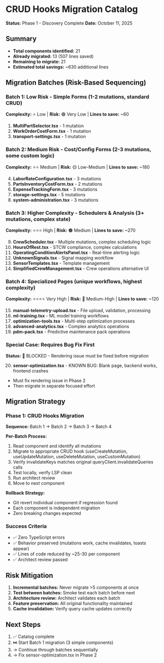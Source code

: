 # CRUD Hooks Migration Catalog
**Status:** Phase 1 - Discovery Complete
**Date:** October 11, 2025

## Summary
- **Total components identified:** 21
- **Already migrated:** 13 (507 lines saved)
- **Remaining to migrate:** 21
- **Estimated total savings:** ~630 additional lines

## Migration Batches (Risk-Based Sequencing)

### Batch 1: Low Risk - Simple Forms (1-2 mutations, standard CRUD)
**Complexity:** ⭐ Low | **Risk:** 🟢 Very Low | **Lines to save:** ~60

1. **MultiPartSelector.tsx** - 1 mutation
2. **WorkOrderCostForm.tsx** - 1 mutation  
3. **transport-settings.tsx** - 1 mutation

### Batch 2: Medium Risk - Cost/Config Forms (2-3 mutations, some custom logic)
**Complexity:** ⭐⭐ Medium | **Risk:** 🟡 Low-Medium | **Lines to save:** ~180

4. **LaborRateConfiguration.tsx** - 3 mutations
5. **PartsInventoryCostForm.tsx** - 2 mutations
6. **ExpenseTrackingForm.tsx** - 3 mutations
7. **storage-settings.tsx** - 5 mutations
8. **system-administration.tsx** - 3 mutations

### Batch 3: Higher Complexity - Schedulers & Analysis (3+ mutations, complex state)
**Complexity:** ⭐⭐⭐ High | **Risk:** 🟠 Medium | **Lines to save:** ~270

9. **CrewScheduler.tsx** - Multiple mutations, complex scheduling logic
10. **HoursOfRest.tsx** - STCW compliance, complex calculations
11. **OperatingConditionAlertsPanel.tsx** - Real-time alerting logic
12. **UnknownSignals.tsx** - Signal mapping workflow
13. **SensorTemplates.tsx** - Template management
14. **SimplifiedCrewManagement.tsx** - Crew operations alternative UI

### Batch 4: Specialized Pages (unique workflows, highest complexity)
**Complexity:** ⭐⭐⭐⭐ Very High | **Risk:** 🔴 Medium-High | **Lines to save:** ~120

15. **manual-telemetry-upload.tsx** - File upload, validation, processing
16. **ml-training.tsx** - ML model training workflows
17. **optimization-tools.tsx** - Multi-step optimization processes
18. **advanced-analytics.tsx** - Complex analytics operations
19. **pdm-pack.tsx** - Predictive maintenance pack operations

### Special Case: Requires Bug Fix First
**Status:** 🚨 BLOCKED - Rendering issue must be fixed before migration

20. **sensor-optimization.tsx** - KNOWN BUG: Blank page, backend works, frontend crashes
   - Must fix rendering issue in Phase 2
   - Then migrate in separate focused effort

## Migration Strategy

### Phase 1: CRUD Hooks Migration
**Sequence:** Batch 1 → Batch 2 → Batch 3 → Batch 4

**Per-Batch Process:**
1. Read component and identify all mutations
2. Migrate to appropriate CRUD hook (useCreateMutation, useUpdateMutation, useDeleteMutation, useCustomMutation)
3. Verify invalidateKeys matches original queryClient.invalidateQueries calls
4. Test locally, verify LSP clean
5. Run architect review
6. Move to next component

**Rollback Strategy:**
- Git revert individual component if regression found
- Each component is independent migration
- Zero breaking changes expected

### Success Criteria
- ✅ Zero TypeScript errors
- ✅ Behavior preserved (mutations work, cache invalidates, toasts appear)
- ✅ Lines of code reduced by ~25-30 per component
- ✅ Architect review passed

## Risk Mitigation
1. **Incremental batches:** Never migrate >5 components at once
2. **Test between batches:** Smoke test each batch before next
3. **Architecture review:** Architect validates each batch
4. **Feature preservation:** All original functionality maintained
5. **Cache invalidation:** Verify query cache updates correctly

## Next Steps
1. ✅ Catalog complete
2. ⏭️ Start Batch 1 migration (3 simple components)
3. → Continue through batches sequentially
4. → Fix sensor-optimization.tsx in Phase 2
